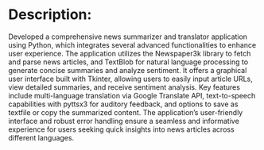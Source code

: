 <h1>Description:</h1>
<p>Developed a comprehensive news summarizer and translator application using Python, which integrates several advanced functionalities to enhance user experience. The application utilizes the Newspaper3k library to fetch and parse news articles, and TextBlob for natural language processing to generate concise summaries and analyze sentiment. It offers a graphical user interface built with Tkinter, allowing users to easily input article URLs, view detailed summaries, and receive sentiment analysis. Key features include multi-language translation via Google Translate API, text-to-speech capabilities with pyttsx3 for auditory feedback, and options to save as textfile or copy the summarized content. The application’s user-friendly interface and robust error handling ensure a seamless and informative experience for users seeking quick insights into news articles across different languages.</p>
